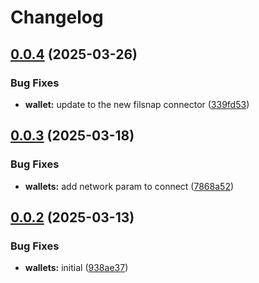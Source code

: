 # Changelog

## [0.0.4](https://github.com/hugomrdias/filecoin/compare/iso-filecoin-wallets-v0.0.3...iso-filecoin-wallets-v0.0.4) (2025-03-26)


### Bug Fixes

* **wallet:** update to the new filsnap connector ([339fd53](https://github.com/hugomrdias/filecoin/commit/339fd5343ffc69798308152a50216c4cf6aaaca3))

## [0.0.3](https://github.com/hugomrdias/filecoin/compare/iso-filecoin-wallets-v0.0.2...iso-filecoin-wallets-v0.0.3) (2025-03-18)


### Bug Fixes

* **wallets:** add network param to connect ([7868a52](https://github.com/hugomrdias/filecoin/commit/7868a523e624027a55a558a39b9670db3b3cf628))

## [0.0.2](https://github.com/hugomrdias/filecoin/compare/iso-filecoin-wallets-v0.0.1...iso-filecoin-wallets-v0.0.2) (2025-03-13)


### Bug Fixes

* **wallets:** initial ([938ae37](https://github.com/hugomrdias/filecoin/commit/938ae37604cc627e0b01663cec39aef2f2bbea40))
